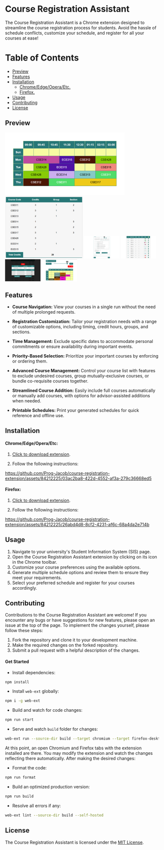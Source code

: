 # Course Registration Assistant

The Course Registration Assistant is a Chrome extension designed to streamline the course registration process for students. Avoid the hassle of schedule conflicts, customize your schedule, and register for all your courses at ease!

# Table of Contents

- [Preview](#preview)
- [Features](#features)
- [Installation](#installation)
  - [Chrome/Edge/Opera/Etc.](#chromeedgeoperaetc)
  - [Firefox.](#firefox)
- [Usage](#usage)
- [Contributing](#contributing)
- [License](#license)

<a name="preview"></a>

## Preview

<img src="https://raw.githubusercontent.com/Prog-Jacob/course-registration-extension/master/releases/assets/Schedule.png" height="205"></img>
<img src="https://raw.githubusercontent.com/Prog-Jacob/course-registration-extension/master/releases/assets/ScheduleDetails.png" height="205"></img>
<img src="https://raw.githubusercontent.com/Prog-Jacob/course-registration-extension/master/releases/assets/FormOptions.png" width="23%"></img>
<img src="https://raw.githubusercontent.com/Prog-Jacob/course-registration-extension/master/releases/assets/CourseCustomization.png" width="23%"></img>
<img src="https://raw.githubusercontent.com/Prog-Jacob/course-registration-extension/master/releases/assets/CourseAddition.png" width="23%"></img>
<img src="https://raw.githubusercontent.com/Prog-Jacob/course-registration-extension/master/releases/assets/SchedulePage.png" width="23%"></img>

<a name="features"></a>

## Features

- **Course Navigation:** View your courses in a single run without the need of multiple prolonged requests.

- **Registration Customization:** Tailor your registration needs with a range of customizable options, including timing, credit hours, groups, and sections.

- **Time Management:** Exclude specific dates to accommodate personal commitments or ensure availability during important events.

- **Priority-Based Selection:** Prioritize your important courses by enforcing or ordering them.

- **Advanced Course Management:** Control your course list with features to exclude undesired courses, group mutually-exclusive courses, or bundle co-requisite courses together.

- **Streamlined Course Addition:** Easily include full courses automatically or manually add courses, with options for advisor-assisted additions when needed.

- **Printable Schedules:** Print your generated schedules for quick reference and offline use.

<a name="installation"></a>

## Installation

<a name="chromeedgeoperaetc"></a>

#### Chrome/Edge/Opera/Etc:

1. [Click to download extension](https://raw.githubusercontent.com/Prog-Jacob/course-registration-extension/master/releases/v1.4.52/course_registration_assistant-1.4.52.zip).

2. Follow the following instructions:

https://github.com/Prog-Jacob/course-registration-extension/assets/84212225/03ac2ba8-422d-4552-af3a-279c36668ed5

<a name="firefox"></a>

#### Firefox:

1. [Click to download extension](https://raw.githubusercontent.com/Prog-Jacob/course-registration-extension/master/releases/v1.4.52/course_registration_assistant-1.4.52.xpi).

2. Follow the following instructions:

https://github.com/Prog-Jacob/course-registration-extension/assets/84212225/26abd4d8-8cf2-4231-af6c-68a4da2e714b

<a name="usage"></a>

## Usage

1. Navigate to your university's Student Information System (SIS) page.
2. Open the Course Registration Assistant extension by clicking on its icon in the Chrome toolbar.
3. Customize your course preferences using the available options.
4. Generate multiple schedule options and review them to ensure they meet your requirements.
5. Select your preferred schedule and register for your courses accordingly.

<a name="contributing"></a>

## Contributing

Contributions to the Course Registration Assistant are welcome! If you encounter any bugs or have suggestions for new features, please open an issue at the top of the page. To implement the changes yourself, please follow these steps:

1. Fork the repository and clone it to your development machine.
2. Make the required changes on the forked repository.
3. Submit a pull request with a helpful description of the changes.

#### Get Started
- Install dependencies:
```bash
npm install
```
- Install `web-ext` globally:
```bash
npm i -g web-ext
```
- Build and watch for code changes:
```bash
npm run start
```
- Serve and watch `build` folder for changes:
```bash
web-ext run --source-dir build --target chromium --target firefox-desktop
```
At this point, an open Chromium and Firefox tabs with the extension installed are there. You may modify the extension and watch the changes reflecting there automatically. After making the desired changes:
- Format the code:
```bash
npm run format
```
- Build an optimized production version:
```bash
npm run build
```
- Resolve all errors if any:
```bash
web-ext lint --source-dir build --self-hosted
```
<a name="license"></a>

## License

The Course Registration Assistant is licensed under the [MIT License](./LICENSE).
